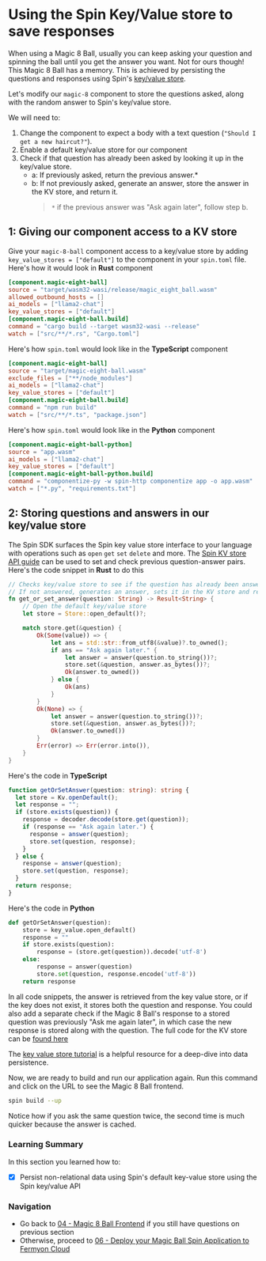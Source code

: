 # Using the Spin Key/Value store to save responses

When using a Magic 8 Ball, usually you can keep asking your question and spinning the ball until you get the answer you want. Not for ours though! This Magic 8 Ball has a memory. This is achieved by persisting the questions and responses using Spin's [key/value store](https://developer.fermyon.com/spin/kv-store-api-guide).

Let's modify our `magic-8` component to store the questions asked, along with the random answer to Spin's key/value store.

We will need to:

1. Change the component to expect a body with a text question (`"Should I get a new haircut?"`).
1. Enable a default key/value store for our component
1. Check if that question has already been asked by looking it up in the key/value store.
   - a: If previously asked, return the previous answer.\*
   - b: If not previously asked, generate an answer, store the answer in the KV store, and return it.
     > `*` if the previous answer was "Ask again later", follow step b.

## 1: Giving our component access to a KV store

Give your `magic-8-ball` component access to a key/value store by adding `key_value_stores = ["default"]` to the component in your `spin.toml` file. Here's how it would look in **Rust** component

```toml
[component.magic-eight-ball]
source = "target/wasm32-wasi/release/magic_eight_ball.wasm"
allowed_outbound_hosts = []
ai_models = ["llama2-chat"]
key_value_stores = ["default"]
[component.magic-eight-ball.build]
command = "cargo build --target wasm32-wasi --release"
watch = ["src/**/*.rs", "Cargo.toml"]
```

Here's how `spin.toml` would look like in the **TypeScript** component

```toml
[component.magic-eight-ball]
source = "target/magic-eight-ball.wasm"
exclude_files = ["**/node_modules"]
ai_models = ["llama2-chat"]
key_value_stores = ["default"]
[component.magic-eight-ball.build]
command = "npm run build"
watch = ["src/**/*.ts", "package.json"]
```
Here's how `spin.toml` would look like in the **Python** component

```toml
[component.magic-eight-ball-python]
source = "app.wasm"
ai_models = ["llama2-chat"]
key_value_stores = ["default"]
[component.magic-eight-ball-python.build]
command = "componentize-py -w spin-http componentize app -o app.wasm"
watch = ["*.py", "requirements.txt"]
```

## 2: Storing questions and answers in our key/value store

The Spin SDK surfaces the Spin key value store interface to your language with operations such as `open` `get` `set` `delete` and more. The [Spin KV store API guide](https://developer.fermyon.com/spin/kv-store-api-guide) can be used to set and check previous question-answer pairs. Here's the code snippet in **Rust** to do this

```rust
// Checks key/value store to see if the question has already been answered.
// If not answered, generates an answer, sets it in the KV store and returns it.
fn get_or_set_answer(question: String) -> Result<String> {
    // Open the default key/value store
    let store = Store::open_default()?;

    match store.get(&question) {
        Ok(Some(value)) => {
            let ans = std::str::from_utf8(&value)?.to_owned();
            if ans == "Ask again later." {
                let answer = answer(question.to_string())?;
                store.set(&question, answer.as_bytes())?;
                Ok(answer.to_owned())
            } else {
                Ok(ans)
            }
        }
        Ok(None) => {
            let answer = answer(question.to_string())?;
            store.set(&question, answer.as_bytes())?;
            Ok(answer.to_owned())
        }
        Err(error) => Err(error.into()),
    }
}
```

Here's the code in **TypeScript**

```ts
function getOrSetAnswer(question: string): string {
  let store = Kv.openDefault();
  let response = "";
  if (store.exists(question)) {
    response = decoder.decode(store.get(question));
    if (response == "Ask again later.") {
      response = answer(question);
      store.set(question, response);
    }
  } else {
    response = answer(question);
    store.set(question, response);
  }
  return response;
}
```

Here's the code in **Python**

```Python
def getOrSetAnswer(question):
    store = key_value.open_default()
    response = ""
    if store.exists(question):
        response = (store.get(question)).decode('utf-8')
    else:
        response = answer(question)
        store.set(question, response.encode('utf-8'))
    return response
```

In all code snippets, the answer is retrieved from the key value store, or if the key does not exist, it stores both the question and response. You could also add a separate check if the Magic 8 Ball's response to a stored question was previously "Ask me again later", in which case the
new response is stored along with the question. The full code for the KV store can be [found here](https://github.com/fermyon/workshops/tree/main/spin/apps/05-spin-kv)

The [key value store tutorial](https://developer.fermyon.com/spin/kv-store-tutorial) is a helpful resource for a deep-dive into data persistence.

Now, we are ready to build and run our application again. Run this command and click on the URL to see the Magic 8 Ball frontend.

```bash
spin build --up
```

Notice how if you ask the same question twice, the second time is much quicker because the answer is cached.

### Learning Summary

In this section you learned how to:

- [x] Persist non-relational data using Spin's default key-value store using the Spin key/value API

### Navigation

- Go back to [04 - Magic 8 Ball Frontend](04-frontend.md) if you still have questions on previous section
- Otherwise, proceed to [06 - Deploy your Magic Ball Spin Application to Fermyon Cloud](06-deploy-fermyon-cloud.md)
